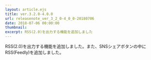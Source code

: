 ```yaml
---
layout: article.ejs
title: ver.3.2.0-4.0.0
url: releasenote_ver_3_2_0-4_0_0-20180706
date: 2018-07-06 00:00:00
thumbnail: 
excerpt: RSS(2.0)を出力する機能を追加しました
---
```


RSS(2.0)を出力する機能を追加しました。また、SNSシェアボタンの中にRSS(Feedly)を追加しました。
